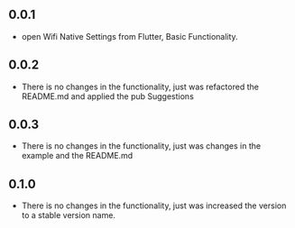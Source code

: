 ## 0.0.1

* open Wifi Native Settings from Flutter, Basic Functionality.

## 0.0.2

* There is no changes in the functionality, just was refactored the README.md and applied the pub Suggestions
  

## 0.0.3

* There is no changes in the functionality, just was changes in the example and the README.md

## 0.1.0

* There is no changes in the functionality, just was increased the version to a stable version name.